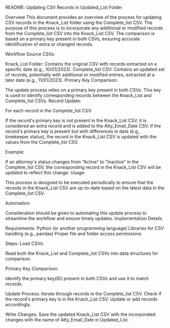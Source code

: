 README: Updating CSV Records in Updated_List Folder

Overview
This document provides an overview of the process for updating CSV records in the Knack_List folder using the Complete_list CSV. The purpose of this process is to incorporate any additional or modified records from the Complete_list CSV into the Knack_List CSV. The comparison is based on a primary key present in both CSVs, ensuring accurate identification of extra or changed records.

Workflow
Source CSVs:

Knack_List Folder: Contains the original CSV with records extracted on a specific date (e.g., 10/01/2023).
Complete_list CSV: Contains an updated set of records, potentially with additional or modified entries, extracted at a later date (e.g., 11/01/2023).
Primary Key Comparison:

The update process relies on a primary key present in both CSVs. This key is used to identify corresponding records between the Knack_List and Complete_list CSVs.
Record Update:

For each record in the Complete_list CSV:

If the record's primary key is not present in the Knack_List CSV, it is considered an extra record and is added to the Atty_Email_Date CSV.
If the record's primary key is present but with differences in data (e.g., timekeeper status), the record in the Knack_List CSV is updated with the values from the Complete_list CSV.

Example:

If an attorney's status changes from "Active" to "Inactive" in the Complete_list CSV, the corresponding record in the Knack_List CSV will be updated to reflect this change.
Usage:

This process is designed to be executed periodically to ensure that the records in the Knack_List CSV are up-to-date based on the latest data in the Complete_list CSV.

Automation:

Consideration should be given to automating this update process to streamline the workflow and ensure timely updates.
Implementation Details

Requirements:
Python (or another programming language)
Libraries for CSV handling (e.g., pandas)
Proper file and folder access permissions

Steps:
Load CSVs:

Read both the Knack_List and Complete_list CSVs into data structures for comparison.

Primary Key Comparison:

Identify the primary key(ID) present in both CSVs and use it to match records.

Update Process:
Iterate through records in the Complete_list CSV.
Check if the record's primary key is in the Knack_List CSV.
Update or add records accordingly.

Write Changes:
Save the updated Knack_List CSV with the incorporated changes with the name of Atty_Email_Date in Updated_List.
